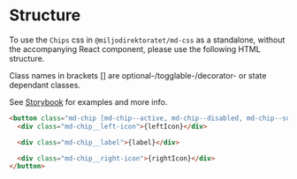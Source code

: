 # Structure

To use the `Chips` css in `@miljodirektoratet/md-css` as a standalone, without the accompanying React component, please use the following HTML structure.

Class names in brackets [] are optional-/togglable-/decorator- or state dependant classes.

See [Storybook](https://miljodir.github.io/md-components) for examples and more info.

```html
<button class="md-chip [md-chip--active, md-chip--disabled, md-chip--solid]">
  <div class="md-chip__left-icon">{leftIcon}</div>

  <div class="md-chip__label">{label}</div>

  <div class="md-chip__right-icon">{rightIcon}</div>
</button>
```
